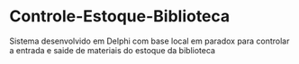 # Controle-Estoque-Biblioteca
Sistema desenvolvido em Delphi com base local em paradox para controlar a entrada e saide de materiais do estoque da biblioteca

